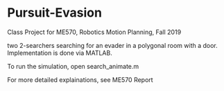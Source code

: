 # Pursuit-Evasion
Class Project for ME570, Robotics Motion Planning, Fall 2019

two 2-searchers searching for an evader in a polygonal room with a door. Implementation is done via MATLAB.

To run the simulation, open search_animate.m

For more detailed explainations, see ME570 Report

